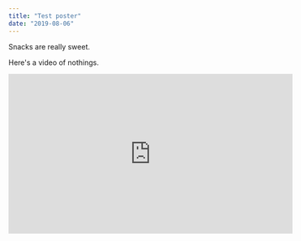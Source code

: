 ```yaml
---
title: "Test poster"
date: "2019-08-06"
---
```


Snacks are really sweet.

Here's a video of nothings.

<iframe width="560" height="315" src="https://www.youtube.com/" frameborder="0" allowfullscreen></iframe>